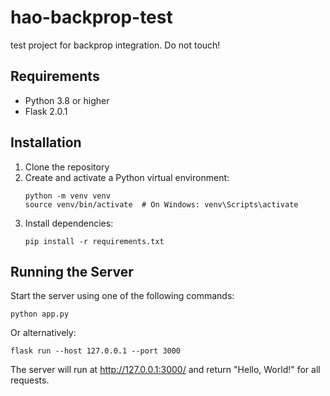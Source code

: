# hao-backprop-test
test project for backprop integration. Do not touch!

## Requirements
- Python 3.8 or higher
- Flask 2.0.1

## Installation

1. Clone the repository
2. Create and activate a Python virtual environment:
   ```
   python -m venv venv
   source venv/bin/activate  # On Windows: venv\Scripts\activate
   ```
3. Install dependencies:
   ```
   pip install -r requirements.txt
   ```

## Running the Server

Start the server using one of the following commands:

```
python app.py
```

Or alternatively:

```
flask run --host 127.0.0.1 --port 3000
```

The server will run at http://127.0.0.1:3000/ and return "Hello, World!" for all requests.